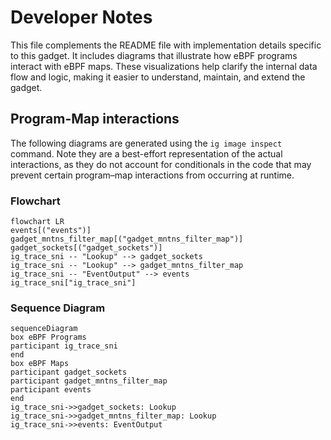 # Developer Notes

This file complements the README file with implementation details specific to this gadget. It includes diagrams that illustrate how eBPF programs interact with eBPF maps. These visualizations help clarify the internal data flow and logic, making it easier to understand, maintain, and extend the gadget.

## Program-Map interactions

The following diagrams are generated using the `ig image inspect` command. Note they are a best-effort representation of the actual interactions, as they do not account for conditionals in the code that may prevent certain program–map interactions from occurring at runtime.

### Flowchart

```mermaid
flowchart LR
events[("events")]
gadget_mntns_filter_map[("gadget_mntns_filter_map")]
gadget_sockets[("gadget_sockets")]
ig_trace_sni -- "Lookup" --> gadget_sockets
ig_trace_sni -- "Lookup" --> gadget_mntns_filter_map
ig_trace_sni -- "EventOutput" --> events
ig_trace_sni["ig_trace_sni"]
```

### Sequence Diagram

```mermaid
sequenceDiagram
box eBPF Programs
participant ig_trace_sni
end
box eBPF Maps
participant gadget_sockets
participant gadget_mntns_filter_map
participant events
end
ig_trace_sni->>gadget_sockets: Lookup
ig_trace_sni->>gadget_mntns_filter_map: Lookup
ig_trace_sni->>events: EventOutput
```
